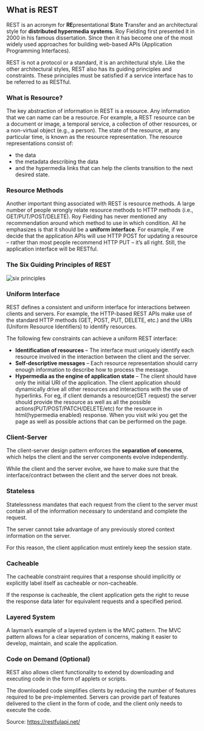 ## What is REST

REST is an acronym for **RE**presentational **S**tate **T**ransfer and an architectural style for **distributed hypermedia systems**. Roy Fielding first presented it in 2000 in his famous dissertation. Since then it has become one of the most widely used approaches for building web-based APIs (Application Programming Interfaces).

REST is not a protocol or a standard, it is an architectural style. Like the other architectural styles, REST also has its guiding principles and constraints. These principles must be satisfied if a service interface has to be referred to as RESTful.

### What is Resource?

The key abstraction of information in REST is a resource. Any information that we can name can be a resource. For example, a REST resource can be a document or image, a temporal service, a collection of other resources, or a non-virtual object (e.g., a person).
The state of the resource, at any particular time, is known as the resource representation. The resource representations consist of:

- the data
- the metadata describing the data
- and the hypermedia links that can help the clients transition to the next desired state.

### Resource Methods

Another important thing associated with REST is resource methods. A large number of people wrongly relate resource methods to HTTP methods (i.e., GET/PUT/POST/DELETE). Roy Fielding has never mentioned any recommendation around which method to use in which condition. All he emphasizes is that it should be a **uniform interface**.
For example, if we decide that the application APIs will use HTTP POST for updating a resource – rather than most people recommend HTTP PUT – it’s all right. Still, the application interface will be RESTful.

### The Six Guiding Principles of REST

![six principles](./six-principles.png)

### Uniform Interface

REST defines a consistent and uniform interface for interactions between clients and servers. For example, the HTTP-based REST APIs make use of the standard HTTP methods (GET, POST, PUT, DELETE, etc.) and the URIs (Uniform Resource Identifiers) to identify resources.

The following few constraints can achieve a uniform REST interface:

- **Identification of resources** – The interface must uniquely identify each resource involved in the interaction between the client and the server.
- **Self-descriptive messages** – Each resource representation should carry enough information to describe how to process the message.
- **Hypermedia as the engine of application state** – The client should have only the initial URI of the application. The client application should dynamically drive all other resources and interactions with the use of hyperlinks. For eg, if client demands a resource(GET request) the server should provide the resource as well as all the possible actions(PUT/POST/PATCH/DELETE/etc) for the resource in html(hypermedia enabled) response. When you visit wiki you get the page as well as possible actions that can be performed on the page.

### Client-Server

The client-server design pattern enforces the **separation of concerns**, which helps the client and the server components evolve independently.

While the client and the server evolve, we have to make sure that the interface/contract between the client and the server does not break.

### Stateless

Statelessness mandates that each request from the client to the server must contain all of the information necessary to understand and complete the request.

The server cannot take advantage of any previously stored context information on the server.

For this reason, the client application must entirely keep the session state.

### Cacheable

The cacheable constraint requires that a response should implicitly or explicitly label itself as cacheable or non-cacheable.

If the response is cacheable, the client application gets the right to reuse the response data later for equivalent requests and a specified period.

### Layered System

A layman’s example of a layered system is the MVC pattern. The MVC pattern allows for a clear separation of concerns, making it easier to develop, maintain, and scale the application.

### Code on Demand (Optional)

REST also allows client functionality to extend by downloading and executing code in the form of applets or scripts.

The downloaded code simplifies clients by reducing the number of features required to be pre-implemented. Servers can provide part of features delivered to the client in the form of code, and the client only needs to execute the code.

Source: https://restfulapi.net/
